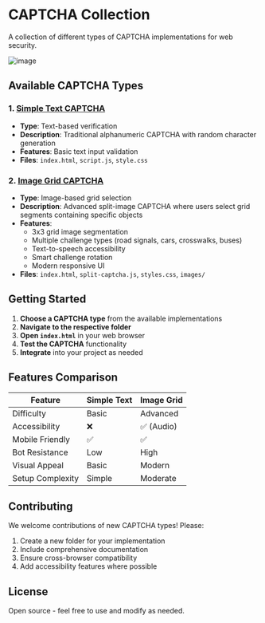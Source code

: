 # CAPTCHA Collection

A collection of different types of CAPTCHA implementations for web security.

![image](https://github.com/harshsinghcs/captcha/assets/115187902/0e777130-a639-45fe-a2b9-2f0d648074b8)

## Available CAPTCHA Types

### 1. [Simple Text CAPTCHA](./Code/)
- **Type**: Text-based verification
- **Description**: Traditional alphanumeric CAPTCHA with random character generation
- **Features**: Basic text input validation
- **Files**: `index.html`, `script.js`, `style.css`

### 2. [Image Grid CAPTCHA](./Image-Captcha/)
- **Type**: Image-based grid selection
- **Description**: Advanced split-image CAPTCHA where users select grid segments containing specific objects
- **Features**: 
  - 3x3 grid image segmentation
  - Multiple challenge types (road signals, cars, crosswalks, buses)
  - Text-to-speech accessibility
  - Smart challenge rotation
  - Modern responsive UI
- **Files**: `index.html`, `split-captcha.js`, `styles.css`, `images/`

## Getting Started

1. **Choose a CAPTCHA type** from the available implementations
2. **Navigate to the respective folder**
3. **Open `index.html`** in your web browser
4. **Test the CAPTCHA** functionality
5. **Integrate** into your project as needed

## Features Comparison

| Feature | Simple Text | Image Grid |
|---------|-------------|------------|
| Difficulty | Basic | Advanced |
| Accessibility | ❌ | ✅ (Audio) |
| Mobile Friendly | ✅ | ✅ |
| Bot Resistance | Low | High |
| Visual Appeal | Basic | Modern |
| Setup Complexity | Simple | Moderate |

## Contributing

We welcome contributions of new CAPTCHA types! Please:
1. Create a new folder for your implementation
2. Include comprehensive documentation
3. Ensure cross-browser compatibility
4. Add accessibility features where possible

## License

Open source - feel free to use and modify as needed.
